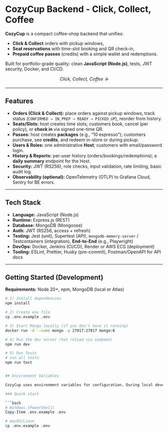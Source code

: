 # CozyCup Backend - Click, Collect, Coffee

**CozyCup** is a compact coffee-shop backend that unifies:
- **Click & Collect** orders with pickup windows,
- **Seat reservations** with time-slot booking and QR check-in,
- **Prepaid coffee passes** (credits) with a simple wallet and redemptions.

Built for portfolio-grade quality: clean **JavaScript (Node.js)**, tests, JWT security, Docker, and CI/CD.

<p align="center"><em>Click, Collect, Coffee ☕️</em></p>

---

## Features

- **Orders (Click & Collect):** place orders against pickup windows, track status (`CONFIRMED → IN_PREP → READY → PICKED_UP`), reorder from history.
- **Seats/Slots:** host creates time slots; customers book, cancel (per policy), or **check in** via signed one-time QR.
- **Passes:** host creates **packages** (e.g., “10 espresso”); customers purchase, see **credits**, and redeem in-store or during pickup.
- **Users & Roles:** one administrative **Host**; customers with email/password login.
- **History & Reports:** per-user history (orders/bookings/redemptions); a **daily summary** endpoint for the Host.
- **Security:** JWT (RS256), role checks, input validation, rate limiting, basic audit log.
- **Observability (optional):** OpenTelemetry (OTLP) to Grafana Cloud, Sentry for BE errors.

---

## Tech Stack

- **Language:** JavaScript (Node.js)
- **Runtime:** Express.js (REST)
- **Database:** MongoDB (Mongoose)
- **Auth:** JWT (RS256, access + refresh)
- **Testing:** Jest (unit), Supertest (API), `mongodb-memory-server` / Testcontainers (integration), **End-to-End** (e.g., Playwright)
- **DevOps:** Docker, Jenkins (CI/CD), Render or AWS ECS (deployment)
- **Tooling:** ESLint, Prettier, Husky (pre-commit), Postman/OpenAPI for API docs

---

## Getting Started (Development)

**Requirements:** Node 20+, npm, MongoDB (local or Atlas)

```bash
# 1) Install dependencies
npm install

# 2) Create env file
cp .env.example .env

# 3) Start Mongo locally (if you don't have it running)
docker run -d --name mongo -p 27017:27017 mongo:6

# 4) Run the dev server (hot reload via nodemon)
npm run dev

# 5) Run Tests
# run all tests
npm run test


## Environment Variables

CozyCup uses environment variables for configuration. During local development we load them from a `.env` file via [`dotenv`](https://github.com/motdotla/dotenv). In staging/production you should provide variables through the hosting platform (no `.env` committed).

### Quick start

```bash
# Windows (PowerShell)
Copy-Item .env.example .env

# macOS/Linux
cp .env.example .env
